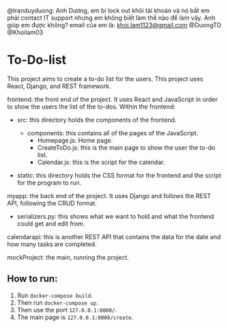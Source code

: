 







@tranduyduong: Anh Dương, em bị lock out khỏi tài khoản và nó bắt em phải contact IT support nhưng em không biết làm thế nào để làm vậy. Anh giúp em được không? email của em là: khoi.lam1123@gmail.com
@DuongTD
@Khoilam03










# To-Do-list
This project aims to create a to-do list for the users. This project uses React, Django, and REST framework.

frontend: the front end of the project. It uses React and JavaScript in order to show the users the list of the to-dos.
Within the frontend:
- src: this directory holds the components of the frontend.
  - components: this contains all of the pages of the JavaScript.
    - Homepage.js: Home page.
    - CreateToDo.js: this is the main page to show the user the to-do list.
    - Calendar.js: this is the script for the calendar.

- static: this directory holds the CSS format for the frontend and the script for the program to run.

myapp: the back end of the project. It uses Django and follows the REST API, following the CRUD format.
- serializers.py: this shows what we want to hold and what the frontend could get and edit from.

calendarapi: this is another REST API that contains the data for the date and how many tasks are completed.

mockProject: the main, running the project.

## How to run:
1. Run `docker-compose build`.
2. Then run `docker-compose up`.
3. Then use the port `127.0.0.1:8000/`.
4. The main page is `127.0.0.1:8000/create`.
